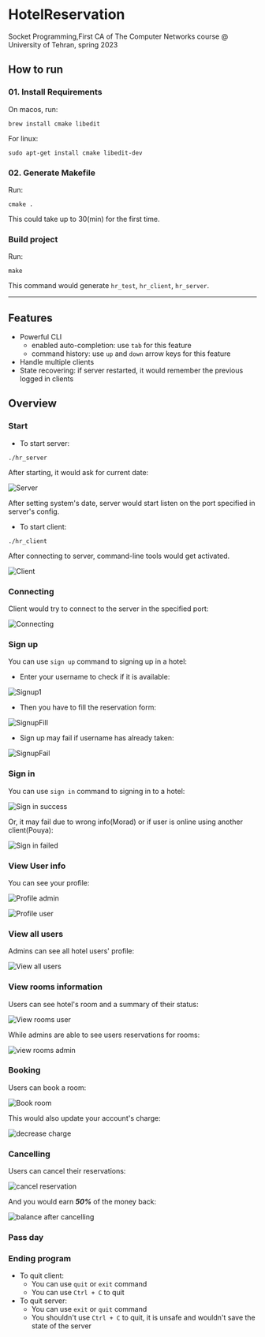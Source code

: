 # HotelReservation

Socket Programming,First CA of The Computer Networks course @ University of Tehran, spring 2023

## How to run

### 01. Install Requirements

On macos, run:

```shell
brew install cmake libedit
```

For linux:

```shell
sudo apt-get install cmake libedit-dev
```

### 02. Generate Makefile

Run:

```shell
cmake .
```

This could take up to 30(min) for the first time.

### Build project

Run:

```shell
make
```

This command would generate `hr_test`, `hr_client`, `hr_server`.
***

## Features

- Powerful CLI
  - enabled auto-completion: use `tab` for this feature
  - command history: use `up` and `down` arrow keys for this feature
- Handle multiple clients
- State recovering: if server restarted, it would remember the previous logged in clients

## Overview

### Start

- To start server:

```shell
./hr_server
```

After starting, it would ask for current date:

![Server](Docs/screenshots/run-server.png)

After setting system's date, server would start listen on the port specified in server's config.

- To start client:

```shell
./hr_client
```

After connecting to server, command-line tools would get activated.

![Client](Docs/screenshots/run-client.png)

### Connecting

Client would try to connect to the server in the specified port:

![Connecting](Docs/screenshots/connect-to-server.png)

### Sign up

You can use `sign up` command to signing up in a hotel:

- Enter your username to check if it is available:

![Signup1](Docs/screenshots/signup-vu.png)

- Then you have to fill the reservation form:

![SignupFill](Docs/screenshots/signup-completed.png)

- Sign up may fail if username has already taken:

![SignupFail](Docs/screenshots/signup-nvu.png)

### Sign in

You can use `sign in` command to signing in to a hotel:

![Sign in success](Docs/screenshots/signin-s.png)

Or, it may fail due to wrong info(Morad) or if user is online using another client(Pouya):

![Sign in failed](Docs/screenshots/signin-f.png)

### View User info

You can see your profile:

![Profile admin](Docs/screenshots/profile-admin.png)

![Profile user](Docs/screenshots/profile-user.png)

### View all users

Admins can see all hotel users' profile:

![View all users](Docs/screenshots/all-users.png)

### View rooms information

Users can see hotel's room and a summary of their status:

![View rooms user](Docs/screenshots/view-rooms-user.png)

While admins are able to see users reservations for rooms:

![view rooms admin](Docs/screenshots/view-rooms-admin.png)

### Booking

Users can book a room:

![Book room](Docs/screenshots/book-room.png)

This would also update your account's charge:

![decrease charge](Docs/screenshots/profile-after-reserve.png)

### Cancelling

Users can cancel their reservations:

![cancel reservation](Docs/screenshots/cancelling.png)

And you would earn ***50%*** of the money back:

![balance after cancelling](Docs/screenshots/profile-after-cancel.png)

### Pass day


### Ending program

- To quit client:
  - You can use `quit` or `exit` command
  - You can use `Ctrl + C` to quit
- To quit server:
  - You can use `exit` or `quit` command
  - You shouldn't use `Ctrl + C` to quit, it is unsafe and wouldn't save the state of the server
